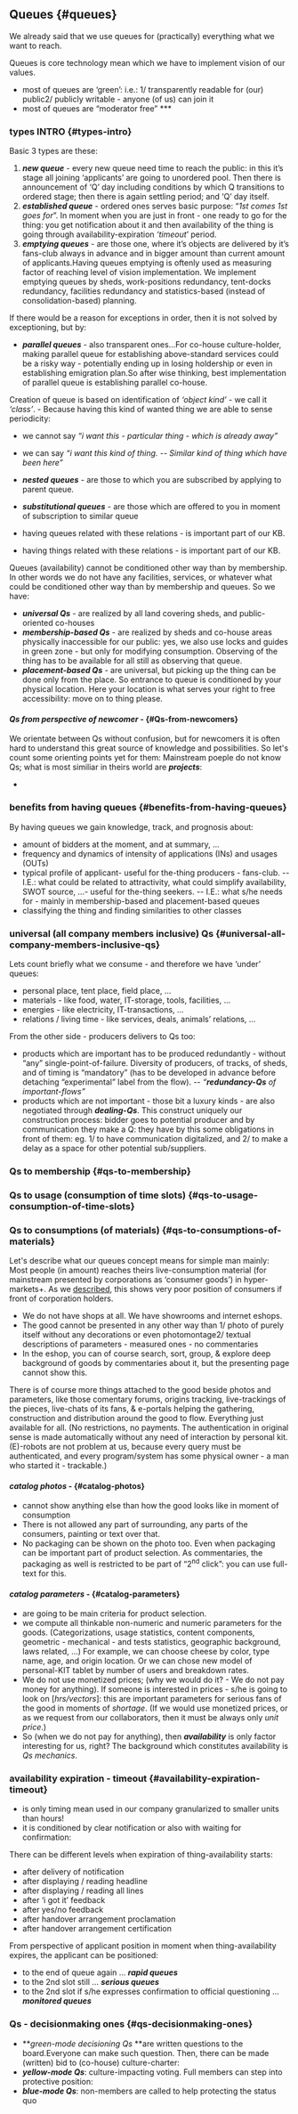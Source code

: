  ## Queues {#queues}

We already said that we use queues for (practically) everything what we want to reach.

Queues is core technology mean which we have to implement vision of our values.

*   most of queues are ‘green’: i.e.: 1/ transparently readable for (our) public2/ publicly writable - anyone (of us) can join it
*   most of queues are “moderator free” ***

### types INTRO {#types-intro}

Basic 3 types are these:

1.  **_new queue_** - every new queue need time to reach the public: in this it’s stage all joining ‘applicants’ are going to unordered pool. Then there is announcement of ‘Q’ day including conditions by which Q transitions to ordered stage; then there is again settling period; and ‘Q’ day itself.
2.  **_established queue_** - ordered ones serves basic purpose: “_1st comes 1st goes for_”. In moment when you are just in front - one ready to go for the thing: you get notification about it and then availability of the thing is going through availability-expiration _‘timeout_’ period.
3.  **_emptying queues_** - are those one, where it’s objects are delivered by it’s fans-club always in advance and in bigger amount than current amount of applicants.Having queues emptying is oftenly used as measuring factor of reaching level of vision implementation. We implement emptying queues by sheds, work-positions redundancy, tent-docks redundancy, facilities redundancy and statistics-based (instead of consolidation-based) planning.

If there would be a reason for exceptions in order, then it is not solved by exceptioning, but by:

*   **_parallel queues_** - also transparent ones…For co-house culture-holder, making parallel queue for establishing above-standard services could be a risky way - potentially ending up in losing holdership or even in establishing emigration plan.So after wise thinking, best implementation of parallel queue is establishing parallel co-house.

Creation of queue is based on identification of _‘object kind’_ - we call it _‘class’_. - Because having this kind of wanted thing we are able to sense periodicity:

*   we cannot say _“i want this - particular thing - which is already away”_
*   we can say _“i want this kind of thing. -- Similar kind of thing which have been here”_

*   **_nested queues_** - are those to which you are subscribed by applying to parent queue.
*   **_substitutional queues_** - are those which are offered to you in moment of subscription to similar queue

*   having queues related with these relations - is important part of our KB.
*   having things related with these relations - is important part of our KB.

Queues (availability) cannot be conditioned other way than by membership. In other words we do not have any facilities, services, or whatever what could be conditioned other way than by membership and queues. So we have:

*   **_universal Qs_** - are realized by all land covering sheds, and public-oriented co-houses
*   **_membership-based Qs_** - are realized by sheds and co-house areas physically inaccessible for our public: yes, we also use locks and guides in green zone - but only for modifying consumption. Observing of the thing has to be available for all still as observing that queue.
*   **_placement-based Qs_** - are universal, but picking up the thing can be done only from the place. So entrance to queue is conditioned by your physical location. Here your location is what serves your right to free accessibility: move on to thing please.

#### **_Qs from perspective of newcomer_** - {#Qs-from-newcomers}

We orientate between Qs without confusion, but for newcomers it is often hard to understand this great source of knowledge and possibilities. So let's count some orienting points yet for them: Mainstream poeple do not know Qs; what is most similiar in theirs world are ***projects***:

- 




### benefits from having queues {#benefits-from-having-queues}

By having queues we gain knowledge, track, and prognosis about:

*   amount of bidders at the moment, and at summary, ...
*   frequency and dynamics of intensity of applications (INs) and usages (OUTs)
*   typical profile of applicant- useful for the-thing producers - fans-club. -- I.E.: what could be related to attractivity, what could simplify availability, SWOT source, ...- useful for the-thing seekers. -- I.E.: what s/he needs for - mainly in membership-based and placement-based queues
*   classifying the thing and finding similarities to other classes

### universal (all company members inclusive) Qs {#universal-all-company-members-inclusive-qs}

Lets count briefly what we consume - and therefore we have ‘under’ queues:

*   personal place, tent place, field place, ...
*   materials - like food, water, IT-storage, tools, facilities, ...
*   energies - like electricity, IT-transactions, ...
*   relations / living time - like services, deals, animals’ relations, …

From the other side - producers delivers to Qs too:

*   products which are important has to be produced redundantly - without “any” single-point-of-failure. Diversity of producers, of tracks, of sheds, and of timing is “mandatory” (has to be developed in advance before detaching “experimental” label from the flow). -- _“_**_redundancy-Qs_** _of important-flows”_
*   products which are not important - those bit a luxury kinds - are also negotiated through **_dealing-Qs_**. This construct uniquely our construction process: bidder goes to potential producer and by communication they make a Q: they have by this some obligations in front of them: eg. 1/ to have communication digitalized, and 2/ to make a delay as a space for other potential sub/suppliers.

### Qs to membership {#qs-to-membership}

### Qs to usage (consumption of time slots) {#qs-to-usage-consumption-of-time-slots}

### Qs to consumptions (of materials) {#qs-to-consumptions-of-materials}

Let's describe what our queues concept means for simple man mainly: Most people (in amount) reaches theirs live-consumption material (for mainstream presented by corporations as ‘consumer goods’) in hyper-markets+. As we [described](http://drive.google.com/open?id=1_WmdAeT4JpaNNRLEumzM6-qKFPdHVChXpPKE4AuK6Dg), this shows very poor position of consumers if front of corporation holders.

*   We do not have shops at all. We have showrooms and internet eshops.
*   The good cannot be presented in any other way than 1/ photo of purely itself without any decorations or even photomontage2/ textual descriptions of parameters - measured ones - no commentaries
*   In the eshop, you can of course search, sort, group, & explore deep background of goods by commentaries about it, but the presenting page cannot show this.

There is of course more things attached to the good beside photos and parameters, like those comentary forums, origins tracking, live-trackings of the pieces, live-chats of its fans, & e-portals helping the gathering, construction and distribution around the good to flow. Everything just available for all. (No restrictions, no payments. The authentication in original sense is made automatically without any need of interaction by personal kit. (E)-robots are not problem at us, because every query must be authenticated, and every program/system has some physical owner - a man who started it - trackable.)

#### **_catalog photos_** - {#catalog-photos}

*   cannot show anything else than how the good looks like in moment of consumption
*   There is not allowed any part of surrounding, any parts of the consumers, painting or text over that.
*   No packaging can be shown on the photo too. Even when packaging can be important part of product selection. As commentaries, the packaging as well is restricted to be part of “2<sup>nd</sup> click”: you can use full-text for this.

#### **_catalog parameters_** - {#catalog-parameters}

*   are going to be main criteria for product selection.
*   we compute all thinkable non-numeric and numeric parameters for the goods. (Categorizations, usage statistics, content components, geometric - mechanical - and tests statistics, geographic background, laws related, …) For example, we can choose cheese by color, type name, age, and origin location. Or we can chose new model of personal-KIT tablet by number of users and breakdown rates.
*   We do not use monetized prices; (why we would do it? - We do not pay money for anything). If someone is interested in prices - s/he is going to look on [_hrs/vectors_]: this are important parameters for serious fans of the good in moments of _shortage_. (If we would use monetized prices, or as we request from our collaborators, then it must be always only _unit price_.)
*   So (when we do not pay for anything), then **_availability_** is only factor interesting for us, right? The background which constitutes availability is _Qs mechanics_.

### availability expiration - timeout {#availability-expiration-timeout}

*   is only timing mean used in our company granularized to smaller units than hours!
*   it is conditioned by clear notification or also with waiting for confirmation:

There can be different levels when expiration of thing-availability starts:

*   after delivery of notification
*   after displaying / reading headline
*   after displaying / reading all lines
*   after ‘i got it’ feedback
*   after yes/no feedback
*   after handover arrangement proclamation
*   after handover arrangement certification

From perspective of applicant position in moment when thing-availability expires, the applicant can be positioned:

*   to the end of queue again … **_rapid queues_**
*   to the 2nd slot still … **_serious queues_**
*   to the 2nd slot if s/he expresses confirmation to official questioning … **_monitored queues_**

### Qs - decisionmaking ones {#qs-decisionmaking-ones}

*   **_green-mode decisioning Qs_ **are written questions to the board.Everyone can make such question. Then, there can be made (written) bid to (co-house) culture-charter:
*   **_yellow-mode Qs_**: culture-impacting voting. Full members can step into protective position:
*   **_blue-mode Qs_**: non-members are called to help protecting the status quo